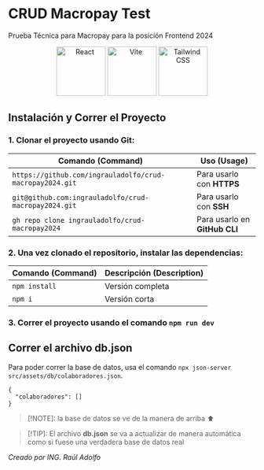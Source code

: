 # CRUD Macropay Test

Prueba Técnica para Macropay para la posición Frontend 2024

<div align="center">
    <img src="https://upload.wikimedia.org/wikipedia/commons/a/a7/React-icon.svg" alt="React" height='100' />
    <img src="https://vitejs.dev/logo.svg" alt="Vite" height='100' />
     <img src="https://seeklogo.com/images/T/tailwind-css-logo-5AD4175897-seeklogo.com.png" alt="Tailwind CSS" height='100' />
</div>

## Instalación y Correr el Proyecto

### 1. Clonar el proyecto usando Git:

| Comando (Command)                                        | Uso (Usage)                   |
| -------------------------------------------------------- | ----------------------------- |
| `https://github.com/ingrauladolfo/crud-macropay2024.git` | Para usarlo con **HTTPS**     |
| `git@github.com:ingrauladolfo/crud-macropay2024.git`     | Para usarlo con **SSH**       |
| `gh repo clone ingrauladolfo/crud-macropay2024`          | Para usarlo en **GitHub CLI** |

### 2. Una vez clonado el repositorio, instalar las dependencias:

| Comando (Command) | Descripción (Description) |
| ----------------- | ------------------------- |
| `npm install`     | Versión completa          |
| `npm i`           | Versión corta             |

### 3. Correr el proyecto usando el comando `npm run dev`

## Correr el archivo db.json

Para poder correr la base de datos, usa el comando `npx json-server src/assets/db/colaboradores.json`.

```
{
  "colaboradores": []
}
```

> [!NOTE]:
> la base de datos se ve de la manera de arriba :arrow_up:

> [!TIP]:
> El archivo **db.json** se va a actualizar de manera automática como si fuese una verdadera base de datos real

_Creado por ING. Raúl Adolfo_
